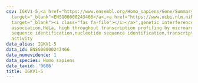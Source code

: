 ```yaml
---
csv: IGKV1-5,<a href="https://www.ensembl.org/Homo_sapiens/Gene/Summary?db=core;g=ENSG00000243466"
  target="_blank">ENSG00000243466</a>,<a href="https://www.ncbi.nlm.nih.gov/pubmed/17216044"
  target="_blank"><i class="fas fa-file"></i></a>",genetic interference,functional
  association,HeLa, high throughput transcription profiling by microarray,nucleotide
  sequence identification,nucleotide sequence identification,transcriptional regulation,up-regulates
  activity
data_alias: IGKV1-5
data_id: ENSG00000243466
data_numevidence: 1
data_species: Homo sapiens
data_taxid: '9606'
title: IGKV1-5
---
```

